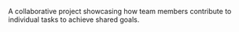 A collaborative project showcasing how team members contribute to individual tasks to achieve shared goals.
